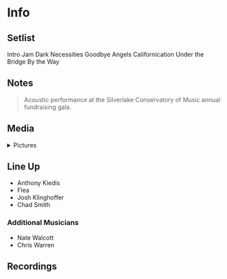 # Info

## Setlist

Intro Jam
Dark Necessities
Goodbye Angels
Californication
Under the Bridge
By the Way

## Notes

> Acoustic performance at the Silverlake Conservatory of Music annual fundraising gala.

## Media 

<details>
  <summary>Pictures</summary>
  <!--<img alt="Setlist" title="Setlist" src="_.jpg" height="200" />
  <img alt="Clipping" title="Clipping" src="_.jpg" height="200" />
  <img alt="Flyer" title="Flyer" src="_.jpg" height="200" />-->
</details>

## Line Up

* Anthony Kiedis
* Flea
* Josh Klinghoffer
* Chad Smith

### Additional Musicians

* Nate Walcott  
* Chris Warren

## Recordings
